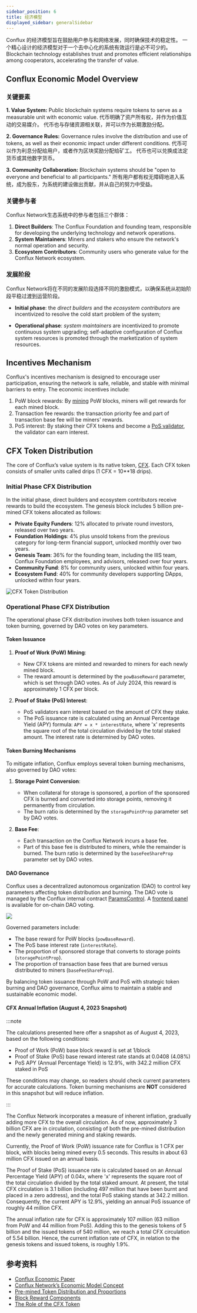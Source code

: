 ```yaml
---
sidebar_position: 6
title: 经济模型
displayed_sidebar: generalSidebar
---
```


Conflux 的经济模型旨在鼓励用户参与和网络发展，同时确保技术的稳定性。 一个精心设计的经济模型对于一个去中心化的系统有效运行是必不可少的。 Blockchain technology establishes trust and promotes efficient relationships among cooperators, accelerating the transfer of value.

## Conflux Economic Model Overview

### 关键要素

**1. Value System:** Public blockchain systems require tokens to serve as a measurable unit with economic value. 代币明确了资产所有权，并作为价值互动的交易媒介。 代币也与存储资源相关联，并可以作为长期激励分配。

**2. Governance Rules:** Governance rules involve the distribution and use of tokens, as well as their economic impact under different conditions. 代币可以作为利息分配给用户，或者作为区块奖励分配给矿工。 代币也可以兑换成法定货币或其他数字货币。

**3. Community Collaboration:** Blockchain systems should be "open to everyone and beneficial to all participants." 所有用户都有权无障碍地进入系统，成为股东，为系统的建设做出贡献，并从自己的努力中受益。

### 关键参与者

Conflux Network生态系统中的参与者包括三个群体：

1. **Direct Builders**: The Conflux Foundation and founding team, responsible for developing the underlying technology and network operations.
2. **System Maintainers**: Miners and stakers who ensure the network's normal operation and security.
3. **Ecosystem Contributors**: Community users who generate value for the Conflux Network ecosystem.

### 发展阶段

Conflux Network将在不同的发展阶段选择不同的激励模式，以确保系统从初始阶段平稳过渡到运营阶段。

- **Initial phase**: the _direct builders_ and the _ecosystem contributors_ are incentivized to resolve the cold start problem of the system;

- **Operational phase**: _system maintainers_ are incentivized to promote continuous system upgrading; self-adaptive configuration of Conflux system resources is promoted through the marketization of system resources.

## Incentives Mechanism

Conflux's incentives mechanism is designed to encourage user participation, ensuring the network is safe, reliable, and stable with minimal barriers to entry. The economic incentives include:

1. PoW block rewards: By [mining](../mine-stake/mine/running-mining-node.md) PoW blocks, miners will get rewards for each mined block.
2. Transaction fee rewards: the transaction priority fee and part of transaction base fee will be miners' rewards.
3. PoS interest: By staking their CFX tokens and become a [PoS validator](../mine-stake/stake/stake.mdx), the validator can earn interest.

## CFX Token Distribution

The core of Conflux’s value system is its native token, [CFX](./glossary.md#cfx). Each CFX token consists of smaller units called drips (1 CFX = 10\*\*18 drips).

### Initial Phase CFX Distribution

In the initial phase, direct builders and ecosystem contributors receive rewards to build the ecosystem. The genesis block includes 5 billion pre-mined CFX tokens allocated as follows:

- **Private Equity Funders**: 12% allocated to private round investors, released over two years.
- **Foundation Holdings**: 4% plus unsold tokens from the previous category for long-term financial support, unlocked monthly over two years.
- **Genesis Team**: 36% for the founding team, including the IIIS team, Conflux Foundation employees, and advisors, released over four years.
- **Community Fund**: 8% for community users, unlocked within four years.
- **Ecosystem Fund**: 40% for community developers supporting DApps, unlocked within four years.

![CFX Token Distribution](./img/CFX_Distribution.png)

### Operational Phase CFX Distribution

The operational phase CFX distribution involves both token issuance and token burning, governed by DAO votes on key parameters.

#### Token Issuance

1. **Proof of Work (PoW) Mining**:
   - New CFX tokens are minted and rewarded to miners for each newly mined block.
   - The reward amount is determined by the `powBaseReward` parameter, which is set through DAO votes. As of July 2024, this reward is approximately 1 CFX per block.

2. **Proof of Stake (PoS) Interest**:
   - PoS validators earn interest based on the amount of CFX they stake.
   - The PoS issuance rate is calculated using an Annual Percentage Yield (APY) formula: `APY = x * interestRate`, where 'x' represents the square root of the total circulation divided by the total staked amount. The interest rate is determined by DAO votes.

#### Token Burning Mechanisms

To mitigate inflation, Conflux employs several token burning mechanisms, also governed by DAO votes:

1. **Storage Point Conversion**:
   - When collateral for storage is sponsored, a portion of the sponsored CFX is burned and converted into storage points, removing it permanently from circulation.
   - The burn ratio is determined by the `storagePointProp` parameter set by DAO votes.

2. **Base Fee**:
   - Each transaction on the Conflux Network incurs a base fee.
   - Part of this base fee is distributed to miners, while the remainder is burned. The burn ratio is determined by the `baseFeeShareProp` parameter set by DAO votes.

#### DAO Governance

Conflux uses a decentralized autonomous organization (DAO) to control key parameters affecting token distribution and burning. The DAO vote is managed by the Conflux internal contract [ParamsControl](../../core/core-space-basics/internal-contracts/params-control.md). A [frontend panel](https://confluxhub.io/governance/vote/onchain-dao-voting) is available for on-chain DAO voting.

![](2024-06-28-11-08-09.png)

Governed parameters include:

- The base reward for PoW blocks (`powBaseReward`).
- The PoS base interest rate (`interestRate`).
- The proportion of sponsored storage that converts to storage points (`storagePointProp`).
- The proportion of transaction base fees that are burned versus distributed to miners (`baseFeeShareProp`).

By balancing token issuance through PoW and PoS with strategic token burning and DAO governance, Conflux aims to maintain a stable and sustainable economic model.

#### CFX Annual Inflation (August 4, 2023 Snapshot)

:::note

The calculations presented here offer a snapshot as of August 4, 2023, based on the following conditions:

- Proof of Work (PoW) base block reward is set at 1/block
- Proof of Stake (PoS) base reward interest rate stands at 0.0408 (4.08%)
- PoS APY (Annual Percentage Yield) is 12.9%, with 342.2 million CFX staked in PoS

These conditions may change, so readers should check current parameters for accurate calculations. Token burning mechanisms are **NOT** considered in this snapshot but will reduce inflation.

:::

The Conflux Network incorporates a measure of inherent inflation, gradually adding more CFX to the overall circulation. As of now, approximately 3 billion CFX are in circulation, consisting of both the pre-mined distribution and the newly generated mining and staking rewards.

Currently, the Proof of Work (PoW) issuance rate for Conflux is 1 CFX per block, with blocks being mined every 0.5 seconds. This results in about 63 million CFX issued on an annual basis.

The Proof of Stake (PoS) issuance rate is calculated based on an Annual Percentage Yield (APY) of 0.04x, where 'x' represents the square root of the total circulation divided by the total staked amount. At present, the total CFX circulation is 3.1 billion (including 497 million that have been burnt and placed in a zero address), and the total PoS staking stands at 342.2 million. Consequently, the current APY is 12.9%, yielding an annual PoS issuance of roughly 44 million CFX.

The annual inflation rate for CFX is approximately 107 million (63 million from PoW and 44 million from PoS). Adding this to the genesis tokens of 5 billion and the issued tokens of 540 million, we reach a total CFX circulation of 5.54 billion. Hence, the current inflation rate of CFX, in relation to the genesis tokens and issued tokens, is roughly 1.9%.

## 参考资料

- [Conflux Economic Paper](https://confluxnetwork.org/files/Conflux_Economic_Paper_20201230.pdf)
- [Conflux Network’s Economic Model Concept](https://medium.com/conflux-network/conflux-networks-economic-model-concept-40e6a0e52ea9)
- [Pre-mined Token Distribution and Proportions](https://medium.com/conflux-network/conflux-networks-economic-model-pre-mined-token-distribution-and-proportions-f92fe00696ea)
- [Block Reward Components](https://medium.com/conflux-network/conflux-networks-economic-model-block-reward-components-under-the-network-s-mining-incentive-ceadd8f8408f)
- [The Role of the CFX Token](https://medium.com/conflux-network/the-role-of-the-cfx-token-in-the-conflux-network-5a56c2b43bb0)
